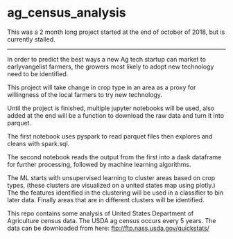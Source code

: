 # ag_census_analysis

This was a 2 month long project started at the end of october of 2018, but is currently stalled. 
_______

In order to predict the best ways a new Ag tech startup can market to earlyvangelist farmers, the growers most likely to adopt new technology need to be identified.

This project will take change in crop type in an area as a proxy for willingness of the local farmers to try new technology.

Until the project is finished, multiple jupyter notebooks will be used, also added at the end will be a function to download the raw data and turn it into parquet.

The first notebook uses pyspark to read parquet files then explores and cleans with spark.sql.  

The second notebook reads the output from the first into a dask dataframe for further processing, followed by machine learning algorithms. 

The ML starts with unsupervised learning to cluster areas based on crop types, (these clusters are visualized on a united states map using plotly.) The the features identified in the clustering will be used in a classifier to bin later data. Finally areas that are in different clusters will be identified.

This repo contains some analysis of United States Department of Agriculture census data. The USDA ag census occurs every 5 years.
The data can be downloaded from here: ftp://ftp.nass.usda.gov/quickstats/ 
